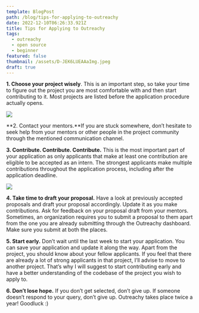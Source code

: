 ```yaml
---
template: BlogPost
path: /blog/tips-for-applying-to-outreachy
date: 2022-12-10T06:26:33.921Z
title: Tips for Applying to Outreachy
tags:
  - outreachy
  - open source
  - beginner
featured: false
thumbnail: /assets/D-JEK6LUEAAaImg.jpeg
draft: true
---
```

**1. Choose your project wisely**. This is an important step, so take your time to figure out the project you are most comfortable with and then start contributing to it. Most projects are listed before the application procedure actually opens.

![](https://miro.medium.com/max/1000/1*0-JMAaUVvzn1ckRurtdPog.gif)

​**2. Contact your mentors.**If you are stuck somewhere, don’t hesitate to seek help from your mentors or other people in the project community through the mentioned communication channel.

**3. Contribute. Contribute. Contribute.** This is the most important part of your application as only applicants that make at least one contribution are eligible to be accepted as an intern. The strongest applicants make multiple contributions throughout the application process, including after the application deadline.

![](https://miro.medium.com/max/960/1*7VE836PYVML3DjCoJb18Rw.gif)

**4. Take time to draft your proposal.** Have a look at previously accepted proposals and draft your proposal accordingly. Update it as you make contributions. Ask for feedback on your proposal draft from your mentors. Sometimes, an organization requires you to submit a proposal to them apart from the one you are already submitting through the Outreachy dashboard. Make sure you submit at both the places.

**5. Start early.** Don’t wait until the last week to start your application. You can save your application and update it along the way. Apart from the project, you should know about your fellow applicants. If you feel that there are already a lot of strong applicants in that project, I’ll advise to move to another project. That’s why I will suggest to start contributing early and have a better understanding of the codebase of the project you wish to apply to.

**6. Don’t lose hope.** If you don’t get selected, don’t give up. If someone doesn’t respond to your query, don’t give up. Outreachy takes place twice a year! Goodluck :)
